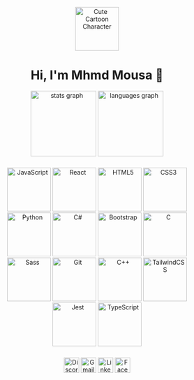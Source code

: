 <p align="center">
  <img src="https://www.pngitem.com/pimgs/m/521-5211656_cute-cartoon-characters-boy-hd-png-download.png" width="100" height="100" alt="Cute Cartoon Character"/>
</p>

<h1 align="center">Hi, I'm Mhmd Mousa 👋</h1>

<div align="center">
  <img src="https://github-readme-stats.vercel.app/api?username=mhmdhalim&hide_title=false&hide_rank=false&show_icons=true&include_all_commits=true&count_private=true&disable_animations=false&theme=dracula&locale=en&hide_border=false" height="150" alt="stats graph" />
  <img src="https://github-readme-stats.vercel.app/api/top-langs?username=mhmdhalim&locale=en&hide_title=false&layout=compact&card_width=320&langs_count=5&theme=dracula&hide_border=false" height="150" alt="languages graph" />
</div>

###

<p align="center">
  <img src="https://cdn.jsdelivr.net/gh/devicons/devicon/icons/javascript/javascript-original.svg"width="100" height="100" alt="JavaScript" />
  <img src="https://cdn.jsdelivr.net/gh/devicons/devicon/icons/react/react-original.svg" width="100" height="100" alt="React" />
  <img src="https://cdn.jsdelivr.net/gh/devicons/devicon/icons/html5/html5-original.svg" width="100" height="100" alt="HTML5" />
  <img src="https://cdn.jsdelivr.net/gh/devicons/devicon/icons/css3/css3-original.svg" width="100" height="100" alt="CSS3" />
  <img src="https://cdn.jsdelivr.net/gh/devicons/devicon/icons/python/python-original.svg" width="100" height="100" alt="Python" />
  <img src="https://cdn.jsdelivr.net/gh/devicons/devicon/icons/csharp/csharp-original.svg" width="100" height="100" alt="C#" />
  <img src="https://cdn.jsdelivr.net/gh/devicons/devicon/icons/bootstrap/bootstrap-original.svg" width="100" height="100" alt="Bootstrap" />
  <img src="https://cdn.jsdelivr.net/gh/devicons/devicon/icons/c/c-original.svg" width="100" height="100" alt="C" />
  <img src="https://cdn.jsdelivr.net/gh/devicons/devicon/icons/sass/sass-original.svg" width="100" height="100" alt="Sass" />
  <img src="https://cdn.jsdelivr.net/gh/devicons/devicon/icons/git/git-original.svg" width="100" height="100" alt="Git" />
  <img src="https://cdn.jsdelivr.net/gh/devicons/devicon/icons/cplusplus/cplusplus-original.svg" width="100" height="100" alt="C++" />
  <img src="https://cdn.jsdelivr.net/gh/devicons/devicon/icons/tailwindcss/tailwindcss-original-wordmark.svg" width="100" height="100" alt="TailwindCSS" />
  <img src="https://cdn.jsdelivr.net/gh/devicons/devicon/icons/jest/jest-plain.svg" width="100" height="100" alt="Jest" />
  <img src="https://cdn.jsdelivr.net/gh/devicons/devicon/icons/typescript/typescript-original.svg" width="100" height="100" alt="TypeScript" />
</div>

###

<div align="center">
  <img src="https://img.shields.io/static/v1?message=Discord&logo=discord&label=&color=7289DA&logoColor=white&labelColor=&style=for-the-badge" height="35" alt="Discord" />
  <img src="https://img.shields.io/static/v1?message=Gmail&logo=gmail&label=&color=D14836&logoColor=white&labelColor=&style=for-the-badge" height="35" alt="Gmail" />
  <img src="https://img.shields.io/static/v1?message=LinkedIn&logo=linkedin&label=&color=0077B5&logoColor=white&labelColor=&style=for-the-badge" height="35" alt="LinkedIn" />
  <img src="https://img.shields.io/static/v1?message=Facebook&logo=facebook&label=&color=1877F2&logoColor=white&labelColor=&style=for-the-badge" height="35" alt="Facebook" />
</div>

<br clear="both">
